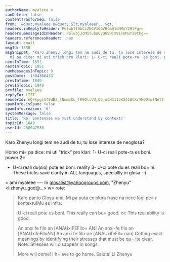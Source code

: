 ```yaml
---
authorName: myaleee n
canDelete: false
contentTrasformed: false
from: '&quot;myaleee n&quot; &lt;myaleee@...&gt;'
headers.inReplyToHeader: PGlwbTI0bCs2NGV1QGVHcm91cHMuY29tPg==
headers.messageIdInHeader: PGlwbjJoMStubWQyQGVHcm91cHMuY29tPg==
headers.referencesHeader: .nan
layout: email
msgId: 1850
msgSnippet: 'Karo Zhenyu longi tem ne audi de tu; tu lose interese de neoglosa? Homo
  mi pa dice: mi uti trick pro klari: 1- U-ci reali pote-ra  es boni. power 2-  U-ci'
nextInTime: 1851
nextInTopic: 1851
numMessagesInTopic: 9
postDate: '1304366433'
prevInTime: 1849
prevInTopic: 1849
profile: myaleee
replyTo: LIST
senderId: AQFSpglX49dB3_lNmmiCL_fR9OlcVU_O6_ucH1I15KX41BCXrVMQQmwfNeTTiD0pWP21RlYg3HXpgcxzgBzzEo0AlxwAJA
spamInfo.isSpam: false
spamInfo.reason: '6'
systemMessage: false
title: 'Re: Sentenses we must understand by context!'
topicId: 1849
userId: 288947930
---
```


Karo Zhenyu
longi tem ne audi de tu; tu lose interese de neoglosa?

Homo mi=
 pa dice: mi uti "trick" pro klari:
1- U-ci reali pote-ra  es boni. power
2=
-  U-ci reali du(sio) pote es boni.  reality
3-  U-ci  pote du es reali  bo=
ni. 
These tricks save clarity in ALL languages, speciallly in glosa :-(

 =
ami myaleee
--- In glosalist@yahoogroups.com, "Zhenyu" <lizhenyu_god@...> w=
rote:
>
> Karo panto Glosa-ami,
> Mi pa puta ex plura frase na nece logi pe=
r kontextu!Mu es infra:
> 
> U-ci reali pote es boni. 
> This really can be=
 good. or: This real ability is good.
> 
> An anxi fe filo an [ANAUxiFEFIlo=
AN]
> An anxi-fe filo an [ANAUxifeFIloAN]
> An anxi fe filo-an [ANAUxifeFIl=
oan]
> Getting exact meanings by identifying their stresses that must be qu=
ite clear. Note: Stresses will disappear in songs.
> 
> More will come! I h=
ave to go home.
> Saluta!
> Li Zhenyu
>



